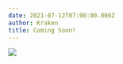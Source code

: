 ```yaml
---
date: 2021-07-12T07:00:00.000Z
author: Kraken
title: Coming Soon!
---
```


<img src="https://bosspm.ca/wp-content/uploads/2020/01/coming-soon5-600x271.png"/>
